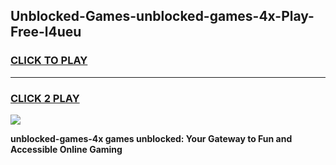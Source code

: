 
## Unblocked-Games-unblocked-games-4x-Play-Free-l4ueu
<h3>
<a href="https://premium76.site?title=unblocked-games-4x&ref=23A">CLICK TO PLAY</a></h3>
<hr>

<h3>
<a href="https://premium76.site?title=unblocked-games-4x&ref=23A">CLICK 2 PLAY</a>
  
</h3>

<a href="https://premium76.site?title=unblocked-games-4x&ref=23A"><img src="https://clearcache.store/games.png"></a>


**unblocked-games-4x games unblocked: Your Gateway to Fun and Accessible Online Gaming**
